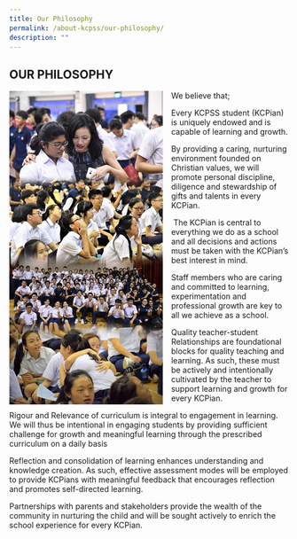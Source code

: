 ```yaml
---
title: Our Philosophy
permalink: /about-kcpss/our-philosophy/
description: ""
---
```

## OUR PHILOSOPHY

<img src="/images/About%20KCPSS/philosophy.jpg" style="width:55%;margin-right:15px;" align = "left">

We believe that;

Every KCPSS student (KCPian) is uniquely endowed and is capable of learning and growth.

By providing a caring, nurturing environment founded on Christian values, we will promote personal discipline, diligence and stewardship of gifts and talents in every KCPian.

 The KCPian is central to everything we do as a school and all decisions and actions must be taken with the KCPian’s best interest in mind.

Staff members who are caring and committed to learning, experimentation and professional growth are key to all we achieve as a school. 

Quality teacher-student Relationships are foundational blocks for quality teaching and learning. As such, these must be actively and intentionally cultivated by the teacher to support learning and growth for every KCPian.

Rigour and Relevance of curriculum is integral to engagement in learning. We will thus be intentional in engaging students by providing sufficient challenge for growth and meaningful learning through the prescribed curriculum on a daily basis

Reflection and consolidation of learning enhances understanding and knowledge creation. As such, effective assessment modes will be employed to provide KCPians with meaningful feedback that encourages reflection and promotes self-directed learning. 

Partnerships with parents and stakeholders provide the wealth of the community in nurturing the child and will be sought actively to enrich the school experience for every KCPian.




